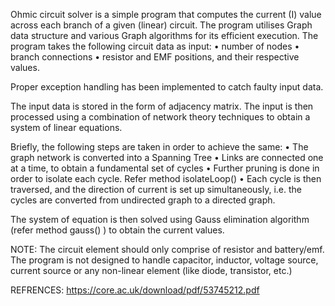 Ohmic circuit solver is a simple program that computes the current (I) value across each branch of a given (linear) circuit. The program utilises Graph data structure and various Graph algorithms for its efficient execution. 
The program takes the following circuit data as input:
•	number of nodes
•	branch connections
•	resistor and EMF positions, and their respective values. 

Proper exception handling has been implemented to catch faulty input data.

The input data is stored in the form of adjacency matrix.  The input is then processed using a combination of network theory techniques to obtain a system of linear equations. 

Briefly, the following steps are taken in order to achieve the same:
•	The graph network is converted into a Spanning Tree
•	Links are connected one at a time, to obtain a fundamental set of cycles 
•	Further pruning is done in order to isolate each cycle. Refer method isolateLoop()
•	Each cycle is then traversed, and the direction of current is set up simultaneously, i.e. the cycles are converted from undirected graph to a directed graph. 

The system of equation is then solved using Gauss elimination algorithm (refer method gauss() ) to obtain the current values. 

NOTE: The circuit element should only comprise of resistor and battery/emf. The program is not designed to handle capacitor, inductor, voltage source, current source or any non-linear element (like diode, transistor, etc.)

REFRENCES: https://core.ac.uk/download/pdf/53745212.pdf
